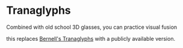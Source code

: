 # Tranaglyphs

Combined with old school 3D glasses, you can practice visual fusion

this replaces [Bernell's Tranaglyphs](https://www.bernell.com/category/320) with a publicly available version. 